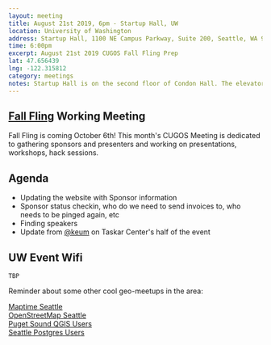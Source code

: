 ```yaml
---
layout: meeting
title: August 21st 2019, 6pm - Startup Hall, UW
location: University of Washington
address: Startup Hall, 1100 NE Campus Parkway, Suite 200, Seattle, WA 98195
time: 6:00pm
excerpt: August 21st 2019 CUGOS Fall Fling Prep
lat: 47.656439
lng: -122.315812
category: meetings
notes: Startup Hall is on the second floor of Condon Hall. The elevator locks at 5 PM. Someone from CUGOS will be there to let you in.
---
```

## [Fall Fling](https://cugos.org/2019-fall-fling/) Working Meeting
Fall Fling is coming October 6th! This month's CUGOS Meeting is dedicated to gathering sponsors and presenters and working on presentations, workshops, hack sessions.

## Agenda
* Updating the website with Sponsor information
* Sponsor status checkin, who do we need to send invoices to, who needs to be pinged again, etc
* Finding speakers
* Update from [@keum](https://github.com/keum) on Taskar Center's half of the event

## UW Event Wifi
```
TBP
```

Reminder about some other cool geo-meetups in the area:

[Maptime Seattle](https://www.meetup.com/MaptimeSEA/)  
[OpenStreetMap Seattle](https://www.meetup.com/OpenStreetMap-Seattle/)  
[Puget Sound QGIS Users](https://www.meetup.com/Puget-Sound-QGIS-Users-Group/)  
[Seattle Postgres Users](https://www.meetup.com/Seattle-Postgres/)
